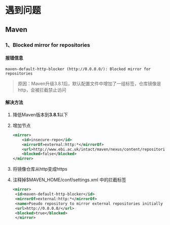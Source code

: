 # 遇到问题

## Maven

### 1、Blocked mirror for repositories

#### 报错信息

```
maven-default-http-blocker (http://0.0.0.0/): Blocked mirror for repositories
```

> 原因：Maven升级3.8.1后，默认配置文件中增加了一组标签，仓库镜像是http，会被拦截禁止访问

#### 解决方法

1. 降低Maven版本到**3.8.1**以下

2. 增加节点

   ```xml
   <mirror>
       <id>insecure-repo</id>
       <mirrorOf>external:http:*</mirrorOf> 
       <url>http://www.ebi.ac.uk/intact/maven/nexus/content/repositories/ebi-repo/</url>
       <blocked>false</blocked>
   </mirror>
   ```
3. 将镜像仓库从http变成https
4. 注释掉$MAVEN_HOME/conf/settings.xml 中的拦截标签

   ```xml
   <mirror>
    <id>maven-default-http-blocker</id>
    <mirrorOf>external:http:*</mirrorOf>
    <name>Pseudo repository to mirror external repositories initially using HTTP.</name>
    <url>http://0.0.0.0/</url>
    <blocked>true</blocked>
    </mirror>
   ```



[参考链接]: https://xingyun.blog.csdn.net/article/details/119038072

